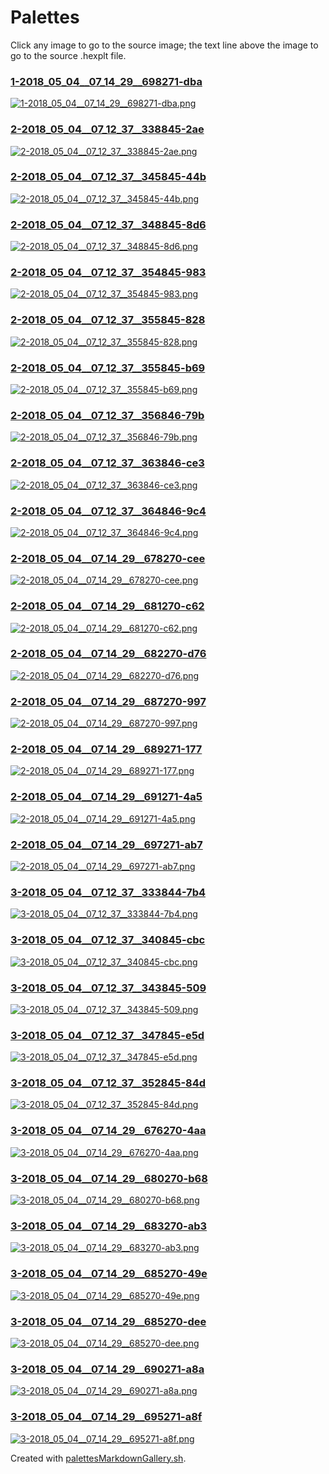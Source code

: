 # Palettes

Click any image to go to the source image; the text line above the image to go to the source .hexplt file.

### [1-2018_05_04__07_14_29__698271-dba](1-2018_05_04__07_14_29__698271-dba.hexplt)

[ ![1-2018_05_04__07_14_29__698271-dba.png](1-2018_05_04__07_14_29__698271-dba.png) ](1-2018_05_04__07_14_29__698271-dba.png)

### [2-2018_05_04__07_12_37__338845-2ae](2-2018_05_04__07_12_37__338845-2ae.hexplt)

[ ![2-2018_05_04__07_12_37__338845-2ae.png](2-2018_05_04__07_12_37__338845-2ae.png) ](2-2018_05_04__07_12_37__338845-2ae.png)

### [2-2018_05_04__07_12_37__345845-44b](2-2018_05_04__07_12_37__345845-44b.hexplt)

[ ![2-2018_05_04__07_12_37__345845-44b.png](2-2018_05_04__07_12_37__345845-44b.png) ](2-2018_05_04__07_12_37__345845-44b.png)

### [2-2018_05_04__07_12_37__348845-8d6](2-2018_05_04__07_12_37__348845-8d6.hexplt)

[ ![2-2018_05_04__07_12_37__348845-8d6.png](2-2018_05_04__07_12_37__348845-8d6.png) ](2-2018_05_04__07_12_37__348845-8d6.png)

### [2-2018_05_04__07_12_37__354845-983](2-2018_05_04__07_12_37__354845-983.hexplt)

[ ![2-2018_05_04__07_12_37__354845-983.png](2-2018_05_04__07_12_37__354845-983.png) ](2-2018_05_04__07_12_37__354845-983.png)

### [2-2018_05_04__07_12_37__355845-828](2-2018_05_04__07_12_37__355845-828.hexplt)

[ ![2-2018_05_04__07_12_37__355845-828.png](2-2018_05_04__07_12_37__355845-828.png) ](2-2018_05_04__07_12_37__355845-828.png)

### [2-2018_05_04__07_12_37__355845-b69](2-2018_05_04__07_12_37__355845-b69.hexplt)

[ ![2-2018_05_04__07_12_37__355845-b69.png](2-2018_05_04__07_12_37__355845-b69.png) ](2-2018_05_04__07_12_37__355845-b69.png)

### [2-2018_05_04__07_12_37__356846-79b](2-2018_05_04__07_12_37__356846-79b.hexplt)

[ ![2-2018_05_04__07_12_37__356846-79b.png](2-2018_05_04__07_12_37__356846-79b.png) ](2-2018_05_04__07_12_37__356846-79b.png)

### [2-2018_05_04__07_12_37__363846-ce3](2-2018_05_04__07_12_37__363846-ce3.hexplt)

[ ![2-2018_05_04__07_12_37__363846-ce3.png](2-2018_05_04__07_12_37__363846-ce3.png) ](2-2018_05_04__07_12_37__363846-ce3.png)

### [2-2018_05_04__07_12_37__364846-9c4](2-2018_05_04__07_12_37__364846-9c4.hexplt)

[ ![2-2018_05_04__07_12_37__364846-9c4.png](2-2018_05_04__07_12_37__364846-9c4.png) ](2-2018_05_04__07_12_37__364846-9c4.png)

### [2-2018_05_04__07_14_29__678270-cee](2-2018_05_04__07_14_29__678270-cee.hexplt)

[ ![2-2018_05_04__07_14_29__678270-cee.png](2-2018_05_04__07_14_29__678270-cee.png) ](2-2018_05_04__07_14_29__678270-cee.png)

### [2-2018_05_04__07_14_29__681270-c62](2-2018_05_04__07_14_29__681270-c62.hexplt)

[ ![2-2018_05_04__07_14_29__681270-c62.png](2-2018_05_04__07_14_29__681270-c62.png) ](2-2018_05_04__07_14_29__681270-c62.png)

### [2-2018_05_04__07_14_29__682270-d76](2-2018_05_04__07_14_29__682270-d76.hexplt)

[ ![2-2018_05_04__07_14_29__682270-d76.png](2-2018_05_04__07_14_29__682270-d76.png) ](2-2018_05_04__07_14_29__682270-d76.png)

### [2-2018_05_04__07_14_29__687270-997](2-2018_05_04__07_14_29__687270-997.hexplt)

[ ![2-2018_05_04__07_14_29__687270-997.png](2-2018_05_04__07_14_29__687270-997.png) ](2-2018_05_04__07_14_29__687270-997.png)

### [2-2018_05_04__07_14_29__689271-177](2-2018_05_04__07_14_29__689271-177.hexplt)

[ ![2-2018_05_04__07_14_29__689271-177.png](2-2018_05_04__07_14_29__689271-177.png) ](2-2018_05_04__07_14_29__689271-177.png)

### [2-2018_05_04__07_14_29__691271-4a5](2-2018_05_04__07_14_29__691271-4a5.hexplt)

[ ![2-2018_05_04__07_14_29__691271-4a5.png](2-2018_05_04__07_14_29__691271-4a5.png) ](2-2018_05_04__07_14_29__691271-4a5.png)

### [2-2018_05_04__07_14_29__697271-ab7](2-2018_05_04__07_14_29__697271-ab7.hexplt)

[ ![2-2018_05_04__07_14_29__697271-ab7.png](2-2018_05_04__07_14_29__697271-ab7.png) ](2-2018_05_04__07_14_29__697271-ab7.png)

### [3-2018_05_04__07_12_37__333844-7b4](3-2018_05_04__07_12_37__333844-7b4.hexplt)

[ ![3-2018_05_04__07_12_37__333844-7b4.png](3-2018_05_04__07_12_37__333844-7b4.png) ](3-2018_05_04__07_12_37__333844-7b4.png)

### [3-2018_05_04__07_12_37__340845-cbc](3-2018_05_04__07_12_37__340845-cbc.hexplt)

[ ![3-2018_05_04__07_12_37__340845-cbc.png](3-2018_05_04__07_12_37__340845-cbc.png) ](3-2018_05_04__07_12_37__340845-cbc.png)

### [3-2018_05_04__07_12_37__343845-509](3-2018_05_04__07_12_37__343845-509.hexplt)

[ ![3-2018_05_04__07_12_37__343845-509.png](3-2018_05_04__07_12_37__343845-509.png) ](3-2018_05_04__07_12_37__343845-509.png)

### [3-2018_05_04__07_12_37__347845-e5d](3-2018_05_04__07_12_37__347845-e5d.hexplt)

[ ![3-2018_05_04__07_12_37__347845-e5d.png](3-2018_05_04__07_12_37__347845-e5d.png) ](3-2018_05_04__07_12_37__347845-e5d.png)

### [3-2018_05_04__07_12_37__352845-84d](3-2018_05_04__07_12_37__352845-84d.hexplt)

[ ![3-2018_05_04__07_12_37__352845-84d.png](3-2018_05_04__07_12_37__352845-84d.png) ](3-2018_05_04__07_12_37__352845-84d.png)

### [3-2018_05_04__07_14_29__676270-4aa](3-2018_05_04__07_14_29__676270-4aa.hexplt)

[ ![3-2018_05_04__07_14_29__676270-4aa.png](3-2018_05_04__07_14_29__676270-4aa.png) ](3-2018_05_04__07_14_29__676270-4aa.png)

### [3-2018_05_04__07_14_29__680270-b68](3-2018_05_04__07_14_29__680270-b68.hexplt)

[ ![3-2018_05_04__07_14_29__680270-b68.png](3-2018_05_04__07_14_29__680270-b68.png) ](3-2018_05_04__07_14_29__680270-b68.png)

### [3-2018_05_04__07_14_29__683270-ab3](3-2018_05_04__07_14_29__683270-ab3.hexplt)

[ ![3-2018_05_04__07_14_29__683270-ab3.png](3-2018_05_04__07_14_29__683270-ab3.png) ](3-2018_05_04__07_14_29__683270-ab3.png)

### [3-2018_05_04__07_14_29__685270-49e](3-2018_05_04__07_14_29__685270-49e.hexplt)

[ ![3-2018_05_04__07_14_29__685270-49e.png](3-2018_05_04__07_14_29__685270-49e.png) ](3-2018_05_04__07_14_29__685270-49e.png)

### [3-2018_05_04__07_14_29__685270-dee](3-2018_05_04__07_14_29__685270-dee.hexplt)

[ ![3-2018_05_04__07_14_29__685270-dee.png](3-2018_05_04__07_14_29__685270-dee.png) ](3-2018_05_04__07_14_29__685270-dee.png)

### [3-2018_05_04__07_14_29__690271-a8a](3-2018_05_04__07_14_29__690271-a8a.hexplt)

[ ![3-2018_05_04__07_14_29__690271-a8a.png](3-2018_05_04__07_14_29__690271-a8a.png) ](3-2018_05_04__07_14_29__690271-a8a.png)

### [3-2018_05_04__07_14_29__695271-a8f](3-2018_05_04__07_14_29__695271-a8f.hexplt)

[ ![3-2018_05_04__07_14_29__695271-a8f.png](3-2018_05_04__07_14_29__695271-a8f.png) ](3-2018_05_04__07_14_29__695271-a8f.png)

Created with [palettesMarkdownGallery.sh](https://github.com/earthbound19/_ebDev/blob/master/scripts/palettesMarkdownGallery.sh).
